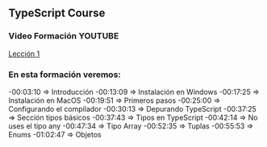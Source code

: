 ## TypeScript Course

### Video Formación YOUTUBE

[Lección 1](https://youtu.be/-xDZwb-PY0M?si=SuWTLQwnZJth0oJS)

### En esta formación veremos:

-00:03:10 => Introducción
-00:13:09 => Instalación en Windows
-00:17:25 => Instalación en MacOS
-00:19:51 => Primeros pasos
-00:25:00 => Configurando el compilador
-00:30:13 => Depurando TypeScript
-00:37:25 => Sección tipos básicos
-00:37:43 => Tipos en TypeScript
-00:42:14 => No uses el tipo any
-00:47:34 => Tipo Array
-00:52:35 => Tuplas
-00:55:53 => Enums
-01:02:47 => Objetos
